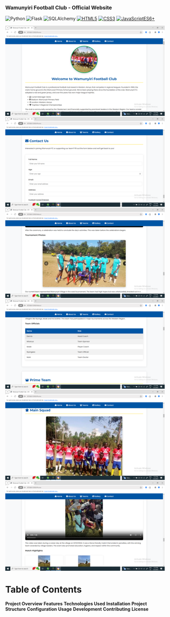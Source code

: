 ### Wamunyiri Football Club - Official Website

![Python](https://img.shields.io/badge/Python-3.8+-blue?logo=python)
![Flask](https://img.shields.io/badge/Flask-2.0+-black?logo=flask)
![SQLAlchemy](https://img.shields.io/badge/SQLAlchemy-lightgrey?logo=sqlalchemy)
[![HTML5](https://img.shields.io/badge/HTML5-E34F26?logo=html5&logoColor=white)](https://developer.mozilla.org/en-US/docs/Web/HTML)
[![CSS3](https://img.shields.io/badge/CSS3-1572B6?logo=css3&logoColor=white)](https://developer.mozilla.org/en-US/docs/Web/CSS)
[![JavaScriptES6+](https://img.shields.io/badge/JavaScriptES6+-F7DF1E?logo=javascriptES6+&logoColor=black)](https://developer.mozilla.org/en-US/docs/Web/JavaScript)

![Home Page View](/teampage.png)
![database view](/contact.png)
![my team view](/myteam.png)
![table view](/table.png)
![view](/view.png)
![second view](/view1.png)

# Table of Contents
 **Project Overview**
 **Features**
 **Technologies Used**
 **Installation**
 **Project Structure**
 **Configuration**
 **Usage**
 **Development**
 **Contributing**
 **License**






















































